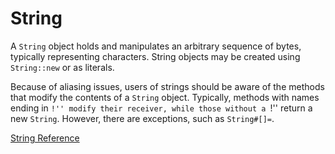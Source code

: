 # String

A `String` object holds and manipulates an arbitrary sequence of bytes,
typically representing characters. String objects may be created using
`String::new` or as literals.

Because of aliasing issues, users of strings should be aware of the methods
that modify the contents of a `String` object.  Typically, methods with names
ending in ``!'' modify their receiver, while those without a ``!'' return a
new `String`.  However, there are exceptions, such as `String#[]=`.

[String Reference](http://ruby-doc.org/core-2.5.0/String.html)

